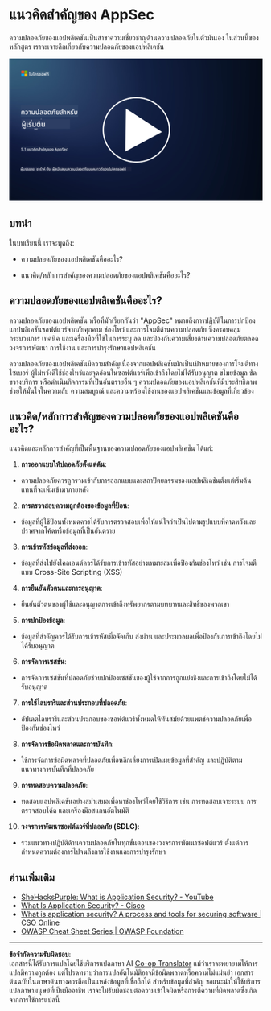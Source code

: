 <!--
CO_OP_TRANSLATOR_METADATA:
{
  "original_hash": "e4b56bb23078d3ffb7ad407d280b0c36",
  "translation_date": "2025-09-04T00:32:08+00:00",
  "source_file": "5.1 AppSec key concepts.md",
  "language_code": "th"
}
-->
# แนวคิดสำคัญของ AppSec

ความปลอดภัยของแอปพลิเคชันเป็นสาขาความเชี่ยวชาญด้านความปลอดภัยในตัวมันเอง ในส่วนนี้ของหลักสูตร เราจะเจาะลึกเกี่ยวกับความปลอดภัยของแอปพลิเคชัน

[![ดูวิดีโอ](../../translated_images/5-1_placeholder.29d7c06237ea84d113c4d91a72ee86a08f73f60187f2a32828c28cfda4f0aeb5.th.png)](https://learn-video.azurefd.net/vod/player?id=d81dc210-ee8a-445a-aee0-aaf8a2b37af2)

## บทนำ

ในบทเรียนนี้ เราจะพูดถึง:

- ความปลอดภัยของแอปพลิเคชันคืออะไร?

- แนวคิด/หลักการสำคัญของความปลอดภัยของแอปพลิเคชันคืออะไร?

## ความปลอดภัยของแอปพลิเคชันคืออะไร?

ความปลอดภัยของแอปพลิเคชัน หรือที่มักเรียกกันว่า "AppSec" หมายถึงการปฏิบัติในการปกป้องแอปพลิเคชันซอฟต์แวร์จากภัยคุกคาม ช่องโหว่ และการโจมตีด้านความปลอดภัย ซึ่งครอบคลุมกระบวนการ เทคนิค และเครื่องมือที่ใช้ในการระบุ ลด และป้องกันความเสี่ยงด้านความปลอดภัยตลอดวงจรการพัฒนา การใช้งาน และการบำรุงรักษาแอปพลิเคชัน

ความปลอดภัยของแอปพลิเคชันมีความสำคัญเนื่องจากแอปพลิเคชันมักเป็นเป้าหมายของการโจมตีทางไซเบอร์ ผู้ไม่หวังดีใช้ช่องโหว่และจุดอ่อนในซอฟต์แวร์เพื่อเข้าถึงโดยไม่ได้รับอนุญาต ขโมยข้อมูล ขัดขวางบริการ หรือดำเนินกิจกรรมที่เป็นอันตรายอื่น ๆ ความปลอดภัยของแอปพลิเคชันที่มีประสิทธิภาพช่วยให้มั่นใจในความลับ ความสมบูรณ์ และความพร้อมใช้งานของแอปพลิเคชันและข้อมูลที่เกี่ยวข้อง

## แนวคิด/หลักการสำคัญของความปลอดภัยของแอปพลิเคชันคืออะไร?

แนวคิดและหลักการสำคัญที่เป็นพื้นฐานของความปลอดภัยของแอปพลิเคชัน ได้แก่:

1. **การออกแบบให้ปลอดภัยตั้งแต่ต้น**:

- ความปลอดภัยควรถูกรวมเข้ากับการออกแบบและสถาปัตยกรรมของแอปพลิเคชันตั้งแต่เริ่มต้น แทนที่จะเพิ่มเข้ามาภายหลัง

2. **การตรวจสอบความถูกต้องของข้อมูลที่ป้อน**:

- ข้อมูลที่ผู้ใช้ป้อนทั้งหมดควรได้รับการตรวจสอบเพื่อให้แน่ใจว่าเป็นไปตามรูปแบบที่คาดหวังและปราศจากโค้ดหรือข้อมูลที่เป็นอันตราย

3. **การเข้ารหัสข้อมูลที่ส่งออก**:

- ข้อมูลที่ส่งไปยังไคลเอนต์ควรได้รับการเข้ารหัสอย่างเหมาะสมเพื่อป้องกันช่องโหว่ เช่น การโจมตีแบบ Cross-Site Scripting (XSS)

4. **การยืนยันตัวตนและการอนุญาต**:

- ยืนยันตัวตนของผู้ใช้และอนุญาตการเข้าถึงทรัพยากรตามบทบาทและสิทธิ์ของพวกเขา

5. **การปกป้องข้อมูล**:

- ข้อมูลที่สำคัญควรได้รับการเข้ารหัสเมื่อจัดเก็บ ส่งผ่าน และประมวลผลเพื่อป้องกันการเข้าถึงโดยไม่ได้รับอนุญาต

6. **การจัดการเซสชัน**:

- การจัดการเซสชันที่ปลอดภัยช่วยปกป้องเซสชันของผู้ใช้จากการถูกแย่งชิงและการเข้าถึงโดยไม่ได้รับอนุญาต

7. **การใช้ไลบรารีและส่วนประกอบที่ปลอดภัย**:

- อัปเดตไลบรารีและส่วนประกอบของซอฟต์แวร์ทั้งหมดให้ทันสมัยด้วยแพตช์ความปลอดภัยเพื่อป้องกันช่องโหว่

8. **การจัดการข้อผิดพลาดและการบันทึก**:

- ใช้การจัดการข้อผิดพลาดที่ปลอดภัยเพื่อหลีกเลี่ยงการเปิดเผยข้อมูลที่สำคัญ และปฏิบัติตามแนวทางการบันทึกที่ปลอดภัย

9. **การทดสอบความปลอดภัย**:

- ทดสอบแอปพลิเคชันอย่างสม่ำเสมอเพื่อหาช่องโหว่โดยใช้วิธีการ เช่น การทดสอบเจาะระบบ การตรวจสอบโค้ด และเครื่องมือสแกนอัตโนมัติ

10. **วงจรการพัฒนาซอฟต์แวร์ที่ปลอดภัย (SDLC)**:

- รวมแนวทางปฏิบัติด้านความปลอดภัยในทุกขั้นตอนของวงจรการพัฒนาซอฟต์แวร์ ตั้งแต่การกำหนดความต้องการไปจนถึงการใช้งานและการบำรุงรักษา

## อ่านเพิ่มเติม

- [SheHacksPurple: What is Application Security? - YouTube](https://www.youtube.com/watch?v=eNmccQNzSSY)
- [What Is Application Security? - Cisco](https://www.cisco.com/c/en/us/solutions/security/application-first-security/what-is-application-security.html#~how-does-it-work)
- [What is application security? A process and tools for securing software | CSO Online](https://www.csoonline.com/article/566471/what-is-application-security-a-process-and-tools-for-securing-software.html)
- [OWASP Cheat Sheet Series | OWASP Foundation](https://owasp.org/www-project-cheat-sheets/)

---

**ข้อจำกัดความรับผิดชอบ**:  
เอกสารนี้ได้รับการแปลโดยใช้บริการแปลภาษา AI [Co-op Translator](https://github.com/Azure/co-op-translator) แม้ว่าเราจะพยายามให้การแปลมีความถูกต้อง แต่โปรดทราบว่าการแปลอัตโนมัติอาจมีข้อผิดพลาดหรือความไม่แม่นยำ เอกสารต้นฉบับในภาษาต้นทางควรถือเป็นแหล่งข้อมูลที่เชื่อถือได้ สำหรับข้อมูลที่สำคัญ ขอแนะนำให้ใช้บริการแปลภาษามนุษย์ที่เป็นมืออาชีพ เราจะไม่รับผิดชอบต่อความเข้าใจผิดหรือการตีความที่ผิดพลาดซึ่งเกิดจากการใช้การแปลนี้